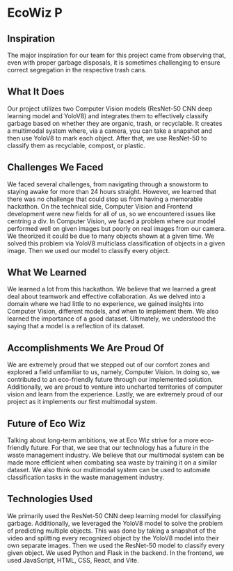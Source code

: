 # EcoWiz P

## Inspiration
The major inspiration for our team for this project came from observing that, even with proper garbage disposals, it is sometimes challenging to ensure correct segregation in the respective trash cans.

## What It Does
Our project utilizes two Computer Vision models (ResNet-50 CNN deep learning model and YoloV8) and integrates them to effectively classify garbage based on whether they are organic, trash, or recyclable. It creates a multimodal system where, via a camera, you can take a snapshot and then use YoloV8 to mark each object. After that, we use ResNet-50 to classify them as recyclable, compost, or plastic.

## Challenges We Faced
We faced several challenges, from navigating through a snowstorm to staying awake for more than 24 hours straight. However, we learned that there was no challenge that could stop us from having a memorable hackathon. On the technical side, Computer Vision and Frontend development were new fields for all of us, so we encountered issues like centring a div. In Computer Vision, we faced a problem where our model performed well on given images but poorly on real images from our camera. We theorized it could be due to many objects shown at a given time. We solved this problem via YoloV8 multiclass classification of objects in a given image. Then we used our model to classify every object.

## What We Learned
We learned a lot from this hackathon. We believe that we learned a great deal about teamwork and effective collaboration. As we delved into a domain where we had little to no experience, we gained insights into Computer Vision, different models, and when to implement them. We also learned the importance of a good dataset. Ultimately, we understood the saying that a model is a reflection of its dataset.

## Accomplishments We Are Proud Of
We are extremely proud that we stepped out of our comfort zones and explored a field unfamiliar to us, namely, Computer Vision. In doing so, we contributed to an eco-friendly future through our implemented solution. Additionally, we are proud to venture into uncharted territories of computer vision and learn from the experience. Lastly, we are extremely proud of our project as it implements our first multimodal system.

## Future of Eco Wiz
Talking about long-term ambitions, we at Eco Wiz strive for a more eco-friendly future. For that, we see that our technology has a future in the waste management industry. We believe that our multimodal system can be made more efficient when combating sea waste by training it on a similar dataset. We also think our multimodal system can be used to automate classification tasks in the waste management industry.

## Technologies Used
We primarily used the ResNet-50 CNN deep learning model for classifying garbage. Additionally, we leveraged the YoloV8 model to solve the problem of predicting multiple objects. This was done by taking a snapshot of the video and splitting every recognized object by the YoloV8 model into their own separate images. Then we used the ResNet-50 model to classify every given object. We used Python and Flask in the backend. In the frontend, we used JavaScript, HTML, CSS, React, and Vite.
